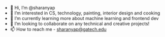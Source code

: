 - 👋 Hi, I’m @sharanyap
- 👀 I’m interested in CS, technology, painting, interior design and cooking
- 🌱 I’m currently learning more about machine learning and frontend dev
- 💞️ I’m looking to collaborate on any technical and creative projects!
- 📫 How to reach me - sharanyap@gatech.edu

<!---
sharanyap/sharanyap is a ✨ special ✨ repository because its `README.md` (this file) appears on your GitHub profile.
You can click the Preview link to take a look at your changes.
--->
